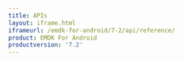 ```yaml
---
title: APIs
layout: iframe.html
iframeurl: /emdk-for-android/7-2/api/reference/
product: EMDK For Android
productversion: '7.2'
---
```















